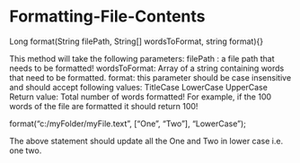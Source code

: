 # Formatting-File-Contents
Long format(String filePath, String[] wordsToFormat, string format){}

This method will take the following parameters:
filePath : a file path that needs to be formatted!
wordsToFormat: Array of a string containing words that need to be formatted.
format: this parameter should be case insensitive and should accept following values:
TitleCase
LowerCase
UpperCase
Return value: Total number of words formatted! For example, if the 100 words of the file are formatted it should return 100!

format(“c:/myFolder/myFile.text”, [“One”, “Two”], “LowerCase”);

The above statement should update all the One and Two in lower case i.e. one two. 

